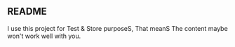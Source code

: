 ## README
I use this project for Test & Store purposeS, That meanS The content maybe won't work well with you.
